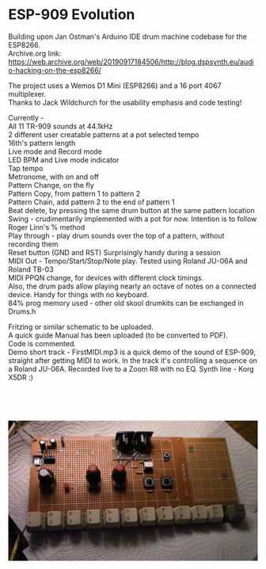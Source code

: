 # ESP-909 Evolution
Building upon Jan Ostman's Arduino IDE drum machine codebase for the ESP8266. <br>
Archive.org link:<br>
https://web.archive.org/web/20190917184506/http://blog.dspsynth.eu/audio-hacking-on-the-esp8266/



The project uses a Wemos D1 Mini (ESP8266) and a 16 port 4067 multiplexer. <br>
Thanks to Jack Wildchurch for the usability emphasis and code testing!

Currently - <br>
All 11 TR-909 sounds at 44.1kHz <br>
2 different user creatable patterns at a pot selected tempo <br>
16th's pattern length <br>
Live mode and Record mode  <br>
LED BPM and Live mode indicator <br>
Tap tempo <br>
Metronome, with on and off <br>
Pattern Change, on the fly <br>
Pattern Copy, from pattern 1 to pattern 2 <br>
Pattern Chain, add pattern 2 to the end of pattern 1 <br>
Beat delete, by pressing the same drum button at the same pattern location <br>
Swing - crudimentarily implemented with a pot for now. Intention is to follow Roger Linn's % method <br>
Play through - play drum sounds over the top of a pattern, without recording them <br>
Reset button (GND and RST) Surprisingly handy during a session <br>
MIDI Out - Tempo/Start/Stop/Note play. Tested using Roland JU-06A and Roland TB-03 <br>
MIDI PPQN change, for devices with different clock timings. <br> 
Also, the drum pads allow playing nearly an octave of notes on a connected device. Handy for things with no keyboard. <br>
84% prog memory used - other old skool drumkits can be exchanged in Drums.h <br>

Fritzing or similar schematic to be uploaded. <br>
A quick guide Manual has been uploaded (to be converted to PDF). <br>
Code is commented. <br>
Demo short track - FirstMIDI.mp3 is a quick demo of the sound of ESP-909, straight after getting MIDI to work. In the track it's controlling a sequence on a Roland JU-06A. Recorded live to a Zoom R8 with no EQ. Synth line - Korg X5DR  :)

<br><br><br>

<img src ="./IMG_3746.JPG" raw=true />



